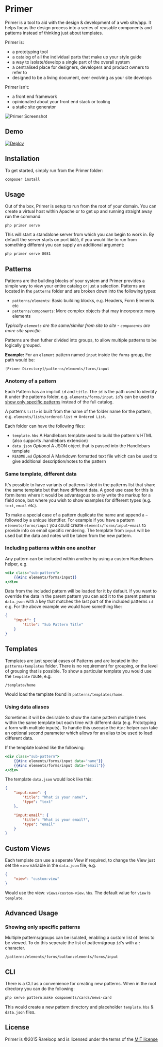 # Primer

Primer is a tool to aid with the design & development of a web site/app. It helps focus the design process into a series of reusable components and patterns instead of thinking just about templates.

Primer is: 

- a prototyping tool
- a catalog of all the individual parts that make up your style guide
- a way to isolate/develop a single part of the overall system
- a centralised place for designers, developers and product owners to refer to
- designed to be a living document, ever evolving as your site develops

Primer isn't:

- a front end framework
- opinionated about your front end stack or tooling
- a static site generator

![Primer Screenshot](https://dl.dropboxusercontent.com/u/20572064/primer-screenshot.png)

## Demo

[![Deploy](https://www.herokucdn.com/deploy/button.png)](https://heroku.com/deploy)

## Installation

To get started, simply run from the Primer folder:

```bash
composer install
```

## Usage

Out of the box, Primer is setup to run from the root of your domain. You can create a virtual host within Apache or to get up and running straight away run the command:

```
php primer serve
```

This will start a standalone server from which you can begin to work in. By default the server starts on port `8080`, if you would like to run from something different you can supply an additional argument:

```bash
php primer serve 8081
```

## Patterns

Patterns are the building blocks of your system and Primer provides a simple way to view your entire catalog or just a selection. Patterns are located in the `patterns` folder and are broken down into the following types:

- `patterns/elements`: Basic building blocks, e.g. Headers, Form Elements etc
- `patterns/components`: More complex objects that may incorporate many elements

*Typically `elements` are the same/similar from site to site - `components` are more site specific.*

Patterns are then futher divided into groups, to allow multiple patterns to be logically grouped. 

**Example:** For an `element` pattern named `input` inside the `forms` group, the path would be:

```
[Primer Directory]/patterns/elements/forms/input
```

### Anotomy of a pattern

Each Pattern has an implicit `id` and `title`. The `id` is the path used to identify it under the patterns folder, e.g. `elements/forms/input`. `id`'s can be used to [show only specific patterns](#showing-only-specific-patterns) instead of the full catalog.

A patterns `title` is built from the name of the folder name for the pattern, e.g. `elements/lists/ordered-list` => `Ordered List`.

Each folder can have the following files:

- `template.hbs` A Handlebars template used to build the pattern's HTML (also supports .handlebars extension)
- `data.json` *Optional* A JSON object that is passed into the Handlebars template
- `README.md` *Optional* A Markdown formatted text file which can be used to give additional description/notes to the pattern

### Same template, different data

It's possible to have variants of patterns listed in the patterns list that share the same template but that have different data. A good use case for this is form items where it would be advantagous to only write the markup for a field once, but where you wish to show examples for different types (e.g. `text`, `email` etc).

To make a special case of a pattern duplicate the name and append a `~` followed by a unique identifier. For example if you have a pattern `elements/forms/input` you could create `elements/forms/input~email` to provide info on email specific rendering. The template from `input` will be used but the data and notes will be taken from the new pattern.

### Including patterns within one another

Any pattern can be included within another by using a custom Handlebars helper, e.g.

```hbs
<div class="sub-pattern">
	{{#inc elements/forms/input}}
</div>
```

Data from the included pattern will be loaded for it by default. If you want to override the data in the parent pattern you can add it to the parent patterns `data.json` with a key that matches the last part of the included patterns `id` e.g. For the above example we would have something like:

```json
{
	"input": {
		"title": "Sub Pattern Title"
	}
}
```

## Templates

Templates are just special cases of Patterns and are located in the `patterns/templates` folder. There is no requirement for grouping, or the level of grouping that is possible. To show a particular template you would use the `template` route, e.g.

```
/template/home
```

Would load the template found in `patterns/templates/home`.

### Using data aliases	
Sometimes it will be desirable to show the same pattern multiple times within the same template but each time with different data (e.g. Prototyping a form with multiple inputs). To handle this usecase the `#inc` helper can take an optional second parameter which allows for an alias to be used to load different data.

If the template looked like the following:

```hbs
<div class="sub-pattern">
	{{#inc elements/forms/input data="name"}}
	{{#inc elements/forms/input data="email"}}
</div>
```

The template `data.json` would look like this:

```json
{
	"input:name": {
		"title": "What is your name?",
		"type": "text"
	},

	"input:email": {
		"title": "What is your email?",
		"type": "email"
	}
}
```

## Custom Views

Each template can use a seperate View if required, to change the View just set the `view` variable in the `data.json` file, e.g.

```json
{
	"view": "custom-view"
}
```

Would use the view: `views/custom-view.hbs`. The default value for `view` is `template`.

## Advanced Usage

### Showing only specific patterns

Multiple patterns/groups can be isolated, enabling a custom list of items to be viewed. To do this seperate the list of pattern/group `id`'s with a `:` character.

```
/patterns/elements/forms/button:elements/forms/input
```

## CLI

There is a CLI as a convenience for creating new patterns. When in the root directory you can do the following:

```bash
php serve pattern:make components/cards/news-card
```
    
This would create a new pattern directory and placeholder `template.hbs` & `data.json` files.

## License
Primer is ©2015 Rareloop and is licensed under the terms of the [MIT license](http://opensource.org/licenses/MIT)
